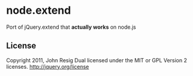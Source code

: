# node.extend

  Port of jQuery.extend that **actually works** on node.js

## License 

Copyright 2011, John Resig
Dual licensed under the MIT or GPL Version 2 licenses.
http://jquery.org/license